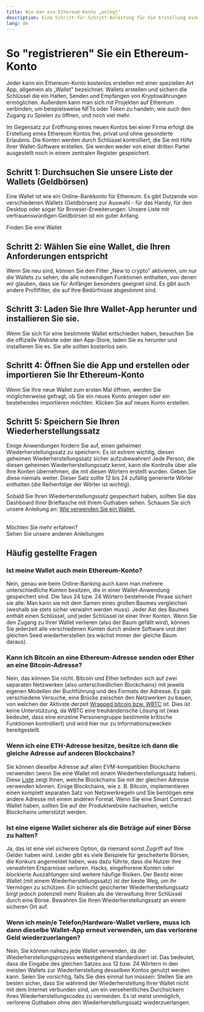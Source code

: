```yaml
---
title: Wie man ein Ethereum-Konto „anlegt"
description: Eine Schritt-für-Schritt-Anleitung für die Erstellung eines Ethereum-Kontos mit einer Wallet.
lang: de
---
```


# So "registrieren" Sie ein Ethereum-Konto

Jeder kann ein Ethereum-Konto kostenlos erstellen mit einer speziellen Art App, allgemein als „Wallet" bezeichnet. Wallets erstellen und sichern die Schlüssel die ein Halten, Senden und Empfangen von Kryptowährungen ermöglichen. Außerdem kann man sich mit Projekten auf Ethereum verbinden, um beispielsweise NFTs oder Token zu handeln, wie auch den Zugang zu Spielen zu öffnen, und noch viel mehr.

Im Gegensatz zur Eröffnung eines neuen Kontos bei einer Firma erfolgt die Erstellung eines Ethereum Kontos frei, privat und ohne gesonderte Erlaubnis. Die Konten werden durch Schlüssel kontrolliert, die Sie mit Hilfe Ihrer Wallet-Software erstellen. Sie werden weder von einer dritten Partei ausgestellt noch in einem zentralen Register gespeichert.

## Schritt 1: Durchsuchen Sie unsere Liste der Wallets (Geldbörsen)

Eine Wallet ist wie ein Online-Bankkonto für Ethereum. Es gibt Dutzende von verschiedenen Wallets (Geldbörsen) zur Auswahl - für das Handy, für den Desktop oder sogar für Browser-Erweiterungen. Unsere Liste mit vertrauenswürdigen Geldbörsen ist ein guter Anfang.

<ButtonLink to="/wallets/find-wallet/">
  Finden Sie eine Wallet
</ButtonLink>

## Schritt 2: Wählen Sie eine Wallet, die Ihren Anforderungen entspricht

Wenn Sie neu sind, können Sie den Filter „New to crypto" aktivieren, um nur die Wallets zu sehen, die alle notwendigen Funktionen enthalten, von denen wir glauben, dass sie für Anfänger besonders geeignet sind. Es gibt auch andere Profilfilter, die auf Ihre Bedürfnisse abgestimmt sind.

## Schritt 3: Laden Sie Ihre Wallet-App herunter und installieren Sie sie.

Wenn Sie sich für eine bestimmte Wallet entschieden haben, besuchen Sie die offizielle Website oder den App-Store, laden Sie es herunter und installieren Sie es. Sie alle sollten kostenlos sein.

## Schritt 4: Öffnen Sie die App und erstellen oder importieren Sie Ihr Ethereum-Konto

Wenn Sie Ihre neue Wallet zum ersten Mal öffnen, werden Sie möglicherweise gefragt, ob Sie ein neues Konto anlegen oder ein bestehendes importieren möchten. Klicken Sie auf neues Konto erstellen.

## Schritt 5: Speichern Sie Ihren Wiederherstellungssatz

Einige Anwendungen fordern Sie auf, einen geheimen Wiederherstellungssatz zu speichern. Es ist extrem wichtig, diesen geheimen Wiederherstellungssatz sicher aufzubewahren! Jede Person, die diesen geheimen Wiederherstellungssatz kennt, kann die Kontrolle über alle Ihre Konten übernehmen, die mit diesen Wörtern erstellt wurden. Geben Sie diese niemals weiter. Dieser Satz sollte 12 bis 24 zufällig generierte Wörter enthalten (die Reihenfolge der Wörter ist wichtig).

Sobald Sie Ihren Wiederherstellungssatz gespeichert haben, sollten Sie das Dashboard Ihrer Brieftasche mit Ihrem Guthaben sehen. Schauen Sie sich unsere Anleitung an: [Wie verwenden Sie ein Wallet.](/guides/how-to-use-a-wallet)

 <br />

<InfoBanner shouldSpaceBetween emoji=":eyes:">
  <div>Möchten Sie mehr erfahren?</div>
  <ButtonLink to="/guides/">
    Sehen Sie unsere anderen Anleitungen
  </ButtonLink>
</InfoBanner>

## Häufig gestellte Fragen

### Ist meine Wallet auch mein Ethereum-Konto?

Nein, genau wie beim Online-Banking auch kann man mehrere unterschiedliche Konten besitzen, die in einer Wallet-Anwendung gespeichert sind. Die 1aus 24 bzw. 24 Wörtern bestehende Phrase sichert sie alle: Man kann sie mit dem Samen eines großen Baumes vergleichen (weshalb sie stets sicher verwahrt werden muss). Jeder Ast des Baumes enthält einen Schlüssel, und jeder Schlüssel ist einer Ihrer Konten. Wenn Sie den Zugang zu Ihrer Wallet verlieren (also der Baum gefällt wird), können Sie jederzeit alle verschiedenen Konten durch andere Software und den gleichen Seed wiederherstellen (es wächst immer der gleiche Baum daraus).

### Kann ich Bitcoin an eine Ethereum-Adresse senden oder Ether an eine Bitcoin-Adresse?

Nein, das können Sie nicht. Bitcoin und Ether befinden sich auf zwei separaten Netzwerken (also unterschiedlichen Blockchains) mit jeweils eigenen Modellen der Buchführung und des Formats der Adresse. Es gab verschiedene Versuche, eine Brücke zwischen den Netzwerken zu bauen, von welchen der Aktivste derzeit [Wrapped bitcoin bzw. WBTC](https://www.bitcoin.com/get-started/what-is-wbtc/) ist. Dies ist keine Unterstützung, da WBTC eine treuhänderische Lösung ist (was bedeutet, dass eine einzelne Personengruppe bestimmte kritische Funktionen kontrolliert) und wird hier nur zu Informationszwecken bereitgestellt.

### Wenn ich eine ETH-Adresse besitze, besitze ich dann die gleiche Adresse auf anderen Blockchains?

Sie können dieselbe Adresse auf allen EVM-kompatiblen Blockchains verwenden (wenn Sie eine Wallet mit einem Wiederherstellungssatz haben). Diese [Liste](https://chainlist.org/) zeigt Ihnen, welche Blockchains Sie mit der gleichen Adresse verwenden können. Einige Blockchains, wie z. B. Bitcoin, implementieren einen komplett separaten Satz von Netzwerkregeln und Sie benötigen eine andere Adresse mit einem anderen Format. Wenn Sie eine Smart Contract Wallet haben, sollten Sie auf der Produktwebsite nachsehen, welche Blockchains unterstützt werden.

### Ist eine eigene Wallet sicherer als die Beträge auf einer Börse zu halten?

Ja, das ist eine viel sicherere Option, da niemand sonst Zugriff auf Ihre Gelder haben wird. Leider gibt es viele Beispiele für gescheiterte Börsen, die Konkurs angemeldet haben, was dazu führte, dass die Nutzer ihre verwahrten Ersparnisse verloren. Hacks, eingefrorene Konten oder blockierte Auszahlungen sind weitere häufige Risiken. Der Besitz einer Wallet (mit einem Wiederherstellungssatz) ist der beste Weg, um Ihr Vermögen zu schützen. Ein schlecht gesicherter Wiederherstellungssatz birgt jedoch potenziell mehr Risiken als die Verwaltung Ihrer Schlüssel durch eine Börse. Bewahren Sie Ihren Wiederherstellungssatz an einem sicheren Ort auf.

### Wenn ich mein/e Telefon/Hardware-Wallet verliere, muss ich dann dieselbe Wallet-App erneut verwenden, um das verlorene Geld wiederzuerlangen?

Nein, Sie können nahezu jede Wallet verwenden, da der Wiederherstellungsprozess weitestgehend standardisiert ist. Das bedeutet, dass die Eingabe des gleichen Satzes aus 12 bzw. 24 Wörtern in den meisten Wallets zur Wiederherstellung desselben Kontos genutzt werden kann. Seien Sie vorsichtig, falls Sie dies einmal tun müssen: Stellen Sie am besten sicher, dass Sie während der Wiederherstellung Ihrer Wallet nicht mit dem Internet verbunden sind, um ein versehentliches Durchsickern Ihres Wiederherstellungscodes zu vermeiden. Es ist meist unmöglich, verlorene Guthaben ohne den Wiederherstellungssatz wiederzuerlangen.
